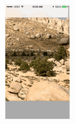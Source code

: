 







![alt tag](https://github.com/bryanboyko/AnimatedTableViewBackground/blob/master/tableview.gif)
